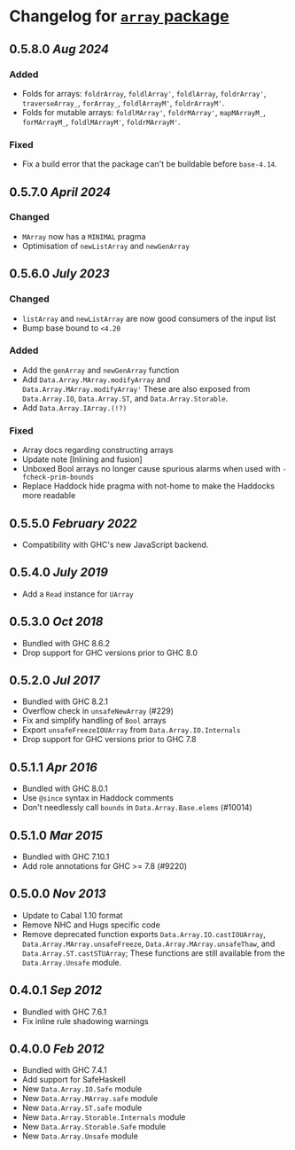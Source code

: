 # Changelog for [`array` package](http://hackage.haskell.org/package/array)

## 0.5.8.0 *Aug 2024*

### Added

  * Folds for arrays: `foldrArray`, `foldlArray'`, `foldlArray`, `foldrArray'`,
    `traverseArray_`, `forArray_`, `foldlArrayM'`, `foldrArrayM'`.
  * Folds for mutable arrays: `foldlMArray'`, `foldrMArray'`, `mapMArrayM_`,
    `forMArrayM_`, `foldlMArrayM'`, `foldrMArrayM'`.

### Fixed

  * Fix a build error that the package can't be buildable before `base-4.14`.

## 0.5.7.0  *April 2024*

### Changed

  * `MArray` now has a `MINIMAL` pragma
  * Optimisation of `newListArray` and `newGenArray`

## 0.5.6.0  *July 2023*

### Changed

  * `listArray` and `newListArray` are now good consumers of the input list
  * Bump base bound to `<4.20`

### Added

  * Add the `genArray` and `newGenArray` function
  * Add `Data.Array.MArray.modifyArray` and `Data.Array.MArray.modifyArray'`
    These are also exposed from `Data.Array.IO`, `Data.Array.ST`, and
    `Data.Array.Storable`.
  * Add `Data.Array.IArray.(!?)`

### Fixed

  * Array docs regarding constructing arrays
  * Update note [Inlining and fusion]
  * Unboxed Bool arrays no longer cause spurious alarms
    when used with `-fcheck-prim-bounds`
  * Replace Haddock hide pragma with not-home to make the Haddocks more readable

## 0.5.5.0  *February 2022*

  * Compatibility with GHC's new JavaScript backend.

## 0.5.4.0  *July 2019*

  * Add a `Read` instance for `UArray`

## 0.5.3.0  *Oct 2018*

  * Bundled with GHC 8.6.2
  * Drop support for GHC versions prior to GHC 8.0

## 0.5.2.0  *Jul 2017*

  * Bundled with GHC 8.2.1
  * Overflow check in `unsafeNewArray` (#229)
  * Fix and simplify handling of `Bool` arrays
  * Export `unsafeFreezeIOUArray` from `Data.Array.IO.Internals`
  * Drop support for GHC versions prior to GHC 7.8

## 0.5.1.1  *Apr 2016*

  * Bundled with GHC 8.0.1
  * Use `@since` syntax in Haddock comments
  * Don't needlessly call `bounds` in `Data.Array.Base.elems` (#10014)

## 0.5.1.0  *Mar 2015*

  * Bundled with GHC 7.10.1
  * Add role annotations for GHC >= 7.8 (#9220)

## 0.5.0.0  *Nov 2013*

  * Update to Cabal 1.10 format
  * Remove NHC and Hugs specific code
  * Remove deprecated function exports `Data.Array.IO.castIOUArray`,
    `Data.Array.MArray.unsafeFreeze`, `Data.Array.MArray.unsafeThaw`,
    and `Data.Array.ST.castSTUArray`; These functions are still
    available from the `Data.Array.Unsafe` module.

## 0.4.0.1  *Sep 2012*

  * Bundled with GHC 7.6.1
  * Fix inline rule shadowing warnings

## 0.4.0.0  *Feb 2012*

  * Bundled with GHC 7.4.1
  * Add support for SafeHaskell
  * New `Data.Array.IO.Safe` module
  * New `Data.Array.MArray.safe` module
  * New `Data.Array.ST.safe` module
  * New `Data.Array.Storable.Internals` module
  * New `Data.Array.Storable.Safe` module
  * New `Data.Array.Unsafe` module
